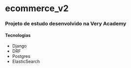 # ecommerce_v2
### Projeto de estudo desenvolvido na Very Academy

#### Tecnologias

   - Django
   - DRF
   - Postgres
   - ElasticSearch
